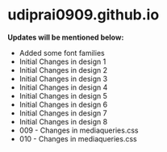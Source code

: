 # udiprai0909.github.io

**Updates will be mentioned below:**

- Added some font families
- Initial Changes in design 1
- Initial Changes in design 2
- Initial Changes in design 3
- Initial Changes in design 4
- Initial Changes in design 5
- Initial Changes in design 6
- Initial Changes in design 7
- Initial Changes in design 8
- 009 - Changes in mediaqueries.css
- 010 - Changes in mediaqueries.css
